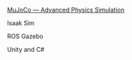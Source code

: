 
[MuJoCo — Advanced Physics Simulation](https://mujoco.org/)

Isaak Sim

ROS Gazebo 

Unity and C#

